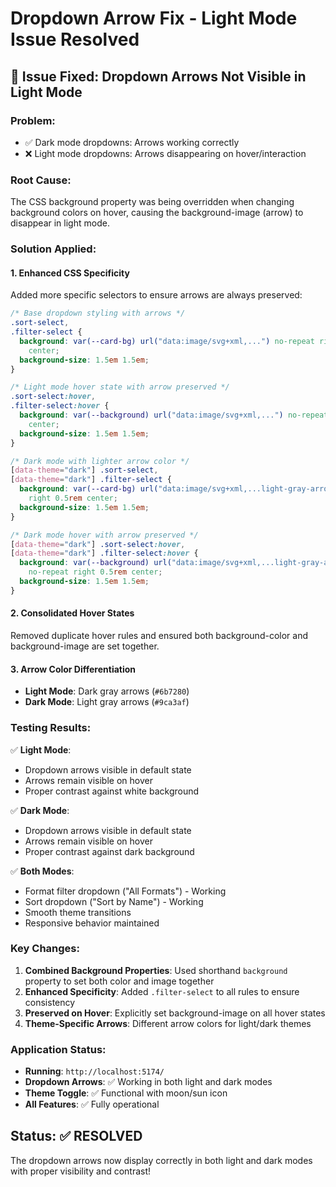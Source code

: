 # Dropdown Arrow Fix - Light Mode Issue Resolved

## 🔧 **Issue Fixed**: Dropdown Arrows Not Visible in Light Mode

### **Problem:**

- ✅ Dark mode dropdowns: Arrows working correctly
- ❌ Light mode dropdowns: Arrows disappearing on hover/interaction

### **Root Cause:**

The CSS background property was being overridden when changing background colors on hover, causing the background-image (arrow) to disappear in light mode.

### **Solution Applied:**

#### **1. Enhanced CSS Specificity**

Added more specific selectors to ensure arrows are always preserved:

```css
/* Base dropdown styling with arrows */
.sort-select,
.filter-select {
  background: var(--card-bg) url("data:image/svg+xml,...") no-repeat right 0.5rem
    center;
  background-size: 1.5em 1.5em;
}

/* Light mode hover state with arrow preserved */
.sort-select:hover,
.filter-select:hover {
  background: var(--background) url("data:image/svg+xml,...") no-repeat right 0.5rem
    center;
  background-size: 1.5em 1.5em;
}

/* Dark mode with lighter arrow color */
[data-theme="dark"] .sort-select,
[data-theme="dark"] .filter-select {
  background: var(--card-bg) url("data:image/svg+xml,...light-gray-arrow...") no-repeat
    right 0.5rem center;
  background-size: 1.5em 1.5em;
}

/* Dark mode hover with arrow preserved */
[data-theme="dark"] .sort-select:hover,
[data-theme="dark"] .filter-select:hover {
  background: var(--background) url("data:image/svg+xml,...light-gray-arrow...")
    no-repeat right 0.5rem center;
  background-size: 1.5em 1.5em;
}
```

#### **2. Consolidated Hover States**

Removed duplicate hover rules and ensured both background-color and background-image are set together.

#### **3. Arrow Color Differentiation**

- **Light Mode**: Dark gray arrows (`#6b7280`)
- **Dark Mode**: Light gray arrows (`#9ca3af`)

### **Testing Results:**

✅ **Light Mode**:

- Dropdown arrows visible in default state
- Arrows remain visible on hover
- Proper contrast against white background

✅ **Dark Mode**:

- Dropdown arrows visible in default state
- Arrows remain visible on hover
- Proper contrast against dark background

✅ **Both Modes**:

- Format filter dropdown ("All Formats") - Working
- Sort dropdown ("Sort by Name") - Working
- Smooth theme transitions
- Responsive behavior maintained

### **Key Changes:**

1. **Combined Background Properties**: Used shorthand `background` property to set both color and image together
2. **Enhanced Specificity**: Added `.filter-select` to all rules to ensure consistency
3. **Preserved on Hover**: Explicitly set background-image on all hover states
4. **Theme-Specific Arrows**: Different arrow colors for light/dark themes

### **Application Status:**

- **Running**: `http://localhost:5174/`
- **Dropdown Arrows**: ✅ Working in both light and dark modes
- **Theme Toggle**: ✅ Functional with moon/sun icon
- **All Features**: ✅ Fully operational

## **Status: ✅ RESOLVED**

The dropdown arrows now display correctly in both light and dark modes with proper visibility and contrast!
